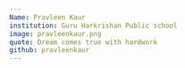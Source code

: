 ```yaml
---
Name: Pravleen Kaur
institution: Guru Harkrishan Public school
image: pravleenkaur.png
quote: Dream comes true with hardwork
github: pravleenkaur
---
```

